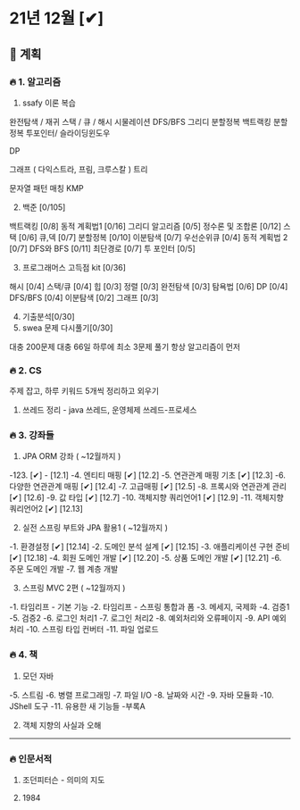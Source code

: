 # 21년 12월 [✔]

## 📌 계획

### 🔥 1. 알고리즘
1. ssafy 이론 복습

완전탐색 / 재귀
스택 / 큐 / 해시
시물레이션
DFS/BFS
그리디
분할정복
백트랙킹
분할정복
투포인터/ 슬라이딩윈도우

DP

그래프 ( 다익스트라, 프림, 크루스칼 )
트리

문자열 패턴 매칭 KMP

2. 백준 [0/105]

백트랙킹 [0/8]
동적 계획법1 [0/16]
그리디 알고리즘 [0/5]
정수론 및 조합론 [0/12]
스택 [0/6]
큐,덱 [0/7]
분할정복 [0/10]
이분탐색 [0/7]
우선순위큐 [0/4]
동적 계획법 2 [0/7]
DFS와 BFS [0/11]
최단경로 [0/7]
투 포인터 [0/5]

3. 프로그래머스 고득점 kit [0/36]

해시 [0/4]
스택/큐 [0/4]
힙 [0/3]
정렬 [0/3] 
완전탐색 [0/3]
탐욕법 [0/6]
DP [0/4]
DFS/BFS [0/4]
이분탐색 [0/2]
그래프 [0/3]

4. 기출분석[0/30]
5. swea 문제 다시풀기[0/30]

대충 200문제
대충 66일 하루에 최소 3문제 풀기
항상 알고리즘이 먼저

### 🔥 2. CS

주제 잡고, 하루 키워드 5개씩 정리하고 외우기

1. 쓰레드 정리 - java 쓰레드, 운영체제 쓰레드-프로세스

### 🔥 3. 강좌들

1. JPA ORM 강좌 ( ~12월까지 )

-123. [✔] - [12.1]
-4. 엔티티 매핑  [✔] [12.2]
-5. 연관관계 매핑 기초 [✔] [12.3]
-6. 다양한 연관관계 매핑 [✔] [12.4]
-7. 고급매핑 [✔] [12.5]
-8. 프록시와 연관관계 관리 [✔] [12.6]
-9. 값 타입 [✔] [12.7]
-10. 객체지향 쿼리언어1 [✔] [12.9]
-11. 객체지향 쿼리언어2 [✔] [12.13]

2. 실전 스프링 부트와 JPA 활용1 ( ~12월까지 )

-1. 환경설정 [✔] [12.14]
-2. 도메인 분석 설계 [✔] [12.15]
-3. 애플리케이션 구현 준비 [✔] [12.18]
-4. 회원 도메인 개발 [✔] [12.20]
-5. 상품 도메인 개발 [✔] [12.21]
-6. 주문 도메인 개발 
-7. 웹 계층 개발

3. 스프링 MVC 2편 ( ~12월까지 )

-1. 타임리프 - 기본 기능 
-2. 타임리프 - 스프링 통합과 폼 
-3. 메세지, 국제화
-4. 검증1
-5. 검증2
-6. 로그인 처리1
-7. 로그인 처리2
-8. 예외처리와 오류페이지
-9. API 예외 처리
-10. 스프링 타입 컨버터
-11. 파일 업로드

### 🔥 4. 책

1. 모던 자바

-5. 스트림
-6. 병렬 프로그래밍
-7. 파일 I/O
-8. 날짜와 시간
-9. 자바 모듈화
-10. JShell 도구
-11. 유용한 새 기능들
-부록A

2. 객체 지향의 사실과 오해

____

### 🔥 인문서적

1. 조던피터슨 - 의미의 지도

2. 1984
